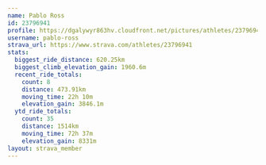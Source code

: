 ```yaml
---
name: Pablo Ross
id: 23796941
profile: https://dgalywyr863hv.cloudfront.net/pictures/athletes/23796941/14615399/1/large.jpg
username: pablo-ross
strava_url: https://www.strava.com/athletes/23796941
stats:
  biggest_ride_distance: 620.25km
  biggest_climb_elevation_gain: 1960.6m
  recent_ride_totals:
    count: 8
    distance: 473.91km
    moving_time: 22h 10m
    elevation_gain: 3846.1m
  ytd_ride_totals:
    count: 35
    distance: 1514km
    moving_time: 72h 37m
    elevation_gain: 8331m
layout: strava_member
--- 
```

